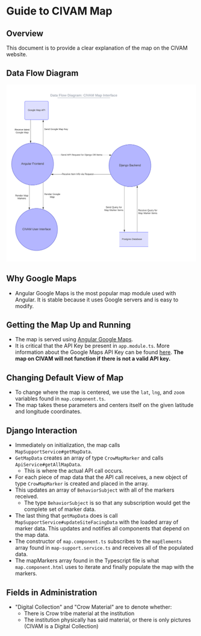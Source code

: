 # Guide to CIVAM Map
## Overview
This document is to provide a clear explanation of the map on the CIVAM website. 

## Data Flow Diagram
![Data Flow Diagram](Map_Data_Flow_Diagram.jpeg?raw=true)

## Why Google Maps
* Angular Google Maps is the most popular map module used with Angular. It is stable because it uses
  Google servers and is easy to modify.

## Getting the Map Up and Running
* The map is served using [Angular Google Maps](https://angular-maps.com). 
* It is critical that the API Key be present in `app.module.ts`. More information about the Google
  Maps API Key can be found
  [here](https://developers.google.com/maps/documentation/javascript/get-api-key?hl=en#key). **The
  map on CIVAM will not function if there is not a valid API key.** 

## Changing Default View of Map
* To change where the map is centered, we use the `lat`, `lng`, and `zoom` variables found in
  `map.component.ts`. 
* The map takes these parameters and centers itself on the given latitude and longitude coordinates.

## Django Interaction
* Immediately on initialization, the map calls `MapSupportService#getMapData`. 
* `GetMapData` creates an array of type `CrowMapMarker` and calls `ApiService#getAllMapData`.
  * This is where the actual API call occurs.
* For each piece of map data that the API call receives, a new object of type `CrowMapMarker` is
  created and placed in the array.
* This updates an array of `BehaviorSubject` with all of the markers received.
  * The type `BehaviorSubject` is so that any subscription would get the complete set of marker
    data.
* The last thing that `getMapData` does is call `MapSupportService#updateSiteFacingData` with the
  loaded array of marker data. This updates and notifies all components that depend on the map data.
* The constructor of `map.component.ts` subscribes to the `mapElements` array found in
  `map-support.service.ts` and receives all of the populated data.
* The mapMarkers array found in the Typescript file is what `map.component.html` uses to iterate and
  finally populate the map with the markers.

## Fields in Administration
* "Digital Collection" and "Crow Material" are to denote whether:
  * There is Crow tribe material at the institution
  * The institution physically has said material, or there is only pictures (CIVAM is a Digital
    Collection)


